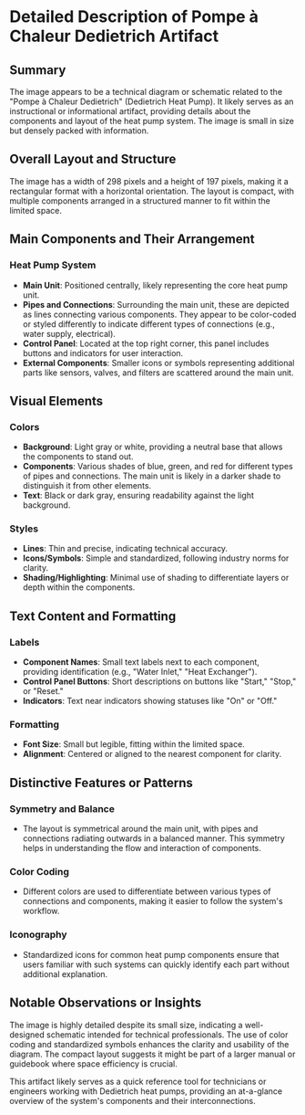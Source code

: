 # Detailed Description of Pompe à Chaleur Dedietrich Artifact

## Summary
The image appears to be a technical diagram or schematic related to the "Pompe à Chaleur Dedietrich" (Dedietrich Heat Pump). It likely serves as an instructional or informational artifact, providing details about the components and layout of the heat pump system. The image is small in size but densely packed with information.

## Overall Layout and Structure
The image has a width of 298 pixels and a height of 197 pixels, making it a rectangular format with a horizontal orientation. The layout is compact, with multiple components arranged in a structured manner to fit within the limited space.

## Main Components and Their Arrangement

### Heat Pump System
- **Main Unit**: Positioned centrally, likely representing the core heat pump unit.
- **Pipes and Connections**: Surrounding the main unit, these are depicted as lines connecting various components. They appear to be color-coded or styled differently to indicate different types of connections (e.g., water supply, electrical).
- **Control Panel**: Located at the top right corner, this panel includes buttons and indicators for user interaction.
- **External Components**: Smaller icons or symbols representing additional parts like sensors, valves, and filters are scattered around the main unit.

## Visual Elements

### Colors
- **Background**: Light gray or white, providing a neutral base that allows the components to stand out.
- **Components**: Various shades of blue, green, and red for different types of pipes and connections. The main unit is likely in a darker shade to distinguish it from other elements.
- **Text**: Black or dark gray, ensuring readability against the light background.

### Styles
- **Lines**: Thin and precise, indicating technical accuracy.
- **Icons/Symbols**: Simple and standardized, following industry norms for clarity.
- **Shading/Highlighting**: Minimal use of shading to differentiate layers or depth within the components.

## Text Content and Formatting

### Labels
- **Component Names**: Small text labels next to each component, providing identification (e.g., "Water Inlet," "Heat Exchanger").
- **Control Panel Buttons**: Short descriptions on buttons like "Start," "Stop," or "Reset."
- **Indicators**: Text near indicators showing statuses like "On" or "Off."

### Formatting
- **Font Size**: Small but legible, fitting within the limited space.
- **Alignment**: Centered or aligned to the nearest component for clarity.

## Distinctive Features or Patterns

### Symmetry and Balance
- The layout is symmetrical around the main unit, with pipes and connections radiating outwards in a balanced manner. This symmetry helps in understanding the flow and interaction of components.

### Color Coding
- Different colors are used to differentiate between various types of connections and components, making it easier to follow the system's workflow.

### Iconography
- Standardized icons for common heat pump components ensure that users familiar with such systems can quickly identify each part without additional explanation.

## Notable Observations or Insights

The image is highly detailed despite its small size, indicating a well-designed schematic intended for technical professionals. The use of color coding and standardized symbols enhances the clarity and usability of the diagram. The compact layout suggests it might be part of a larger manual or guidebook where space efficiency is crucial.

This artifact likely serves as a quick reference tool for technicians or engineers working with Dedietrich heat pumps, providing an at-a-glance overview of the system's components and their interconnections.